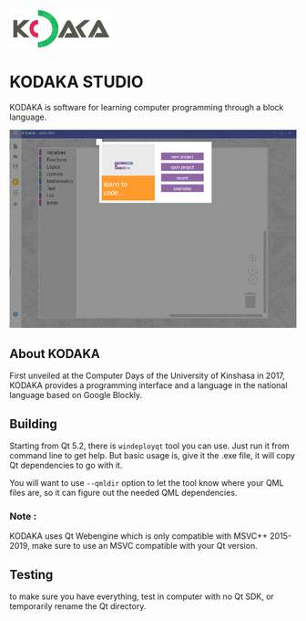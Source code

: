 ![image](logo/kdkicon.png)

# KODAKA STUDIO

KODAKA is software for learning computer programming through a block language.

![image](logo/kodaka.PNG)
## About KODAKA

First unveiled at the Computer Days of the University of Kinshasa in 2017, KODAKA provides a programming interface and a language in the national language based on Google Blockly.

## Building

Starting from Qt 5.2, there is ```windeployqt``` tool you can use. Just run it from command line to get help. But basic usage is, give it the .exe file, it will copy Qt dependencies to go with it.

You will want to use ```--qmldir``` option to let the tool know where your QML files are, so it can figure out the needed QML dependencies.
### Note :
KODAKA uses Qt Webengine which is only compatible with MSVC++ 2015-2019, make sure to use an MSVC compatible with your Qt version.
## Testing
to make sure you have everything, test in computer with no Qt SDK, or temporarily rename the Qt directory. 